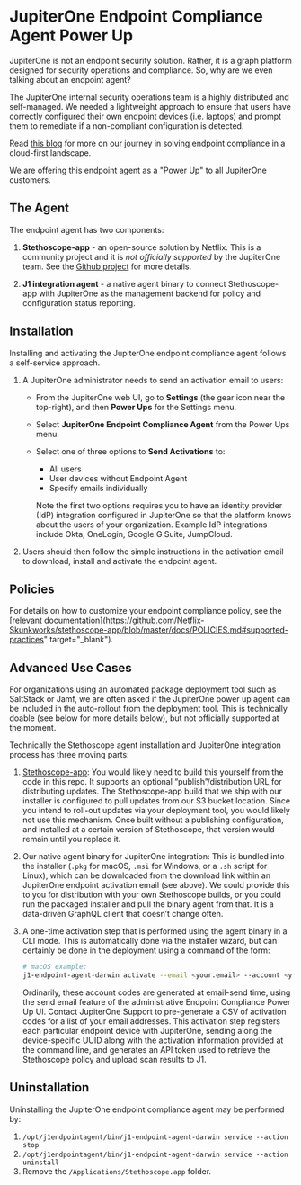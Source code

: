 # JupiterOne Endpoint Compliance Agent Power Up

JupiterOne is not an endpoint security solution. Rather, it is a graph platform designed for security operations and compliance. So, why are we even talking about an endpoint agent?

The JupiterOne internal security operations team is a highly distributed and self-managed. We needed a lightweight approach to ensure that users have correctly configured their own endpoint devices (i.e. laptops) and prompt them to remediate if a non-compliant configuration is detected.

Read [this blog](https://jupiterone.com/blog/solving-for-endpoint-compliance-in-a-cloud-first-landscape) for more on our journey in solving endpoint compliance in a cloud-first landscape.

We are offering this endpoint agent as a "Power Up" to all JupiterOne customers.

## The Agent

The endpoint agent has two components:

1. **Stethoscope-app** - an open-source solution by Netflix. This is a community project and it is _not officially supported_ by the JupiterOne team. See the [Github project](https://github.com/Netflix-Skunkworks/stethoscope-app) for more details.

2. **J1 integration agent** - a native agent binary to connect Stethoscope-app with JupiterOne as the management backend for policy and configuration status reporting.

## Installation

Installing and activating the JupiterOne endpoint compliance agent follows a self-service approach.

1. A JupiterOne administrator needs to send an activation email to users:

   - From the JupiterOne web UI, go to **Settings** (the gear icon near the top-right), and then **Power Ups** for the Settings menu.

   - Select **JupiterOne Endpoint Compliance Agent** from the Power Ups menu.

   - Select one of three options to **Send Activations** to:

     - All users
     - User devices without Endpoint Agent
     - Specify emails individually

     Note the first two options requires you to have an identity provider (IdP) integration configured in JupiterOne so that the platform knows about the users of your organization. Example IdP integrations include Okta, OneLogin, Google G Suite, JumpCloud.

2. Users should then follow the simple instructions in the activation email to download, install and activate the endpoint agent.

## Policies

For details on how to customize your endpoint compliance policy, see the [relevant documentation](https://github.com/Netflix-Skunkworks/stethoscope-app/blob/master/docs/POLICIES.md#supported-practices" target="_blank").

## Advanced Use Cases

For organizations using an automated package deployment tool such as SaltStack or Jamf, we are often asked if the JupiterOne power up agent can be included in the auto-rollout from the deployment tool. This is technically doable (see below for more details below), but not officially supported at the moment.

Technically the Stethoscope agent installation and JupiterOne integration process has three moving parts:

1. [Stethoscope-app](https://github.com/Netflix-Skunkworks/stethoscope-app/): You would likely need to build this yourself from the code in this repo. It supports an optional “publish”/distribution URL for distributing updates. The Stethoscope-app build that we ship with our installer is configured to pull updates from our S3 bucket location. Since you intend to roll-out updates via your deployment tool, you would likely not use this mechanism. Once built without a publishing configuration, and installed at a certain version of Stethoscope, that version would remain until you replace it.

2. Our native agent binary for JupiterOne integration: This is bundled into the installer (`.pkg` for macOS, `.msi` for Windows, or a `.sh` script for Linux), which can be downloaded from the download link within an JupiterOne endpoint activation email (see above). We could provide this to you for distribution with your own Stethoscope builds, or you could run the packaged installer and pull the binary agent from that. It is a data-driven GraphQL client that doesn’t change often.

3. A one-time activation step that is performed using the agent binary in a CLI mode. This is automatically done via the installer wizard, but can certainly be done in the deployment using a command of the form:

   ```bash
   # macOS example:
   j1-endpoint-agent-darwin activate --email <your.email> --account <your J1 account name> --code <one-time-use activation code>
   ```

   Ordinarily, these account codes are generated at email-send time, using the send email feature of the administrative Endpoint Compliance Power Up UI. Contact JupiterOne Support to pre-generate a CSV of activation codes for a list of your email addresses. This activation step registers each particular endpoint device with JupiterOne, sending along the device-specific UUID along with the activation information provided at the command line, and generates an API token used to retrieve the Stethoscope policy and upload scan results to J1.

## Uninstallation

Uninstalling the JupiterOne endpoint compliance agent may be performed by:

1. `/opt/j1endpointagent/bin/j1-endpoint-agent-darwin service --action stop`
2. `/opt/j1endpointagent/bin/j1-endpoint-agent-darwin service --action uninstall`
3. Remove the `/Applications/Stethoscope.app` folder.

